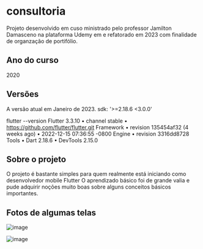 # consultoria
Projeto desenvolvido em cuso ministrado pelo professor Jamilton Damasceno na plataforma Udemy em e refatorado em 2023 com finalidade de organzação de portifólio.

## Ano do curso 
2020

## Versões

A versão atual em Janeiro de 2023.
sdk: '>=2.18.6 <3.0.0'

flutter --version
Flutter 3.3.10 • channel stable • https://github.com/flutter/flutter.git 
Framework • revision 135454af32 (4 weeks ago) • 2022-12-15 07:36:55 -0800
Engine • revision 3316dd8728
Tools • Dart 2.18.6 • DevTools 2.15.0


## Sobre o projeto
O projeto é bastante simples para quem realmente está iniciando como desenvolvedor mobile Flutter
O aprendizado básico foi de grande valia e pude adquirir noções muito boas sobre alguns conceitos básicos importantes.

## Fotos de algumas telas
![image](https://user-images.githubusercontent.com/89614792/212500320-57834897-0d87-4f7c-b728-4499de48bbb0.png)

![image](https://user-images.githubusercontent.com/89614792/212500310-9f326ab8-32df-4b54-878c-202f35644a49.png)


